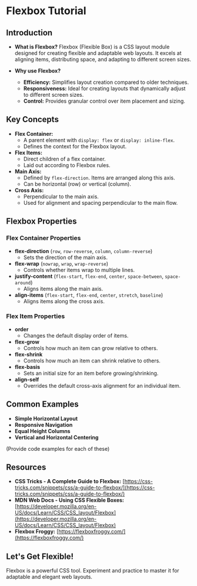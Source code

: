 # Flexbox Tutorial

## Introduction

* **What is Flexbox?** Flexbox (Flexible Box) is a CSS layout module designed for creating flexible and adaptable web layouts. It excels at aligning items, distributing space, and adapting to different screen sizes.

* **Why use Flexbox?**
    * **Efficiency:** Simplifies layout creation compared to older techniques.
    * **Responsiveness:** Ideal for creating layouts that dynamically adjust to different screen sizes.
    * **Control:** Provides granular control over item placement and sizing.

## Key Concepts

* **Flex Container:** 
    * A parent element with `display: flex` or `display: inline-flex`.
    * Defines the context for the Flexbox layout.
* **Flex Items:**
    * Direct children of a flex container.
    * Laid out according to Flexbox rules.
* **Main Axis:** 
    * Defined by `flex-direction`. Items are arranged along this axis.
    * Can be horizontal (row) or vertical (column).
* **Cross Axis:**
    * Perpendicular to the main axis.
    * Used for alignment and spacing perpendicular to the main flow.

## Flexbox Properties

### Flex Container Properties

* **flex-direction** (`row`, `row-reverse`, `column`, `column-reverse`)
    * Sets the direction of the main axis.
* **flex-wrap** (`nowrap`, `wrap`, `wrap-reverse`)
   * Controls whether items wrap to multiple lines.
* **justify-content** (`flex-start`, `flex-end`, `center`, `space-between`, `space-around`)
    * Aligns items along the main axis.
* **align-items** (`flex-start`, `flex-end`, `center`, `stretch`, `baseline`)
    * Aligns items along the cross axis.

### Flex Item Properties

* **order**
    * Changes the default display order of items.
* **flex-grow**
    * Controls how much an item can grow relative to others.
* **flex-shrink**
    * Controls how much an item can shrink relative to others.
* **flex-basis**
    * Sets an initial size for an item before growing/shrinking.
* **align-self** 
    * Overrides the default cross-axis alignment for an individual item.

## Common Examples

* **Simple Horizontal Layout**
* **Responsive Navigation**
* **Equal Height Columns**
* **Vertical and Horizontal Centering** 

(Provide code examples for each of these)

## Resources

* **CSS Tricks - A Complete Guide to Flexbox:** [https://css-tricks.com/snippets/css/a-guide-to-flexbox/](https://css-tricks.com/snippets/css/a-guide-to-flexbox/)
* **MDN Web Docs - Using CSS Flexible Boxes:** [https://developer.mozilla.org/en-US/docs/Learn/CSS/CSS_layout/Flexbox](https://developer.mozilla.org/en-US/docs/Learn/CSS/CSS_layout/Flexbox)
* **Flexbox Froggy:** [https://flexboxfroggy.com/](https://flexboxfroggy.com/) 

## Let's Get Flexible!

Flexbox is a powerful CSS tool.  Experiment and practice to master it for adaptable and elegant web layouts. 